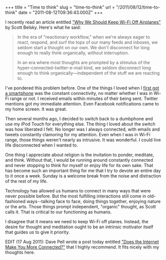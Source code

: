 +++
title = "Time to think"
slug = "time-to-think"
url = "/2011/08/12/time-to-think"
date = "2011-08-12T09:36:43.000Z"
+++

I recently read an article entitled <a href="http://www.openforum.com/articles/why-we-should-keep-wi-fi-off-airplanes" target="_blank">"Why We Should Keep Wi-Fi Off Airplanes"</a> by Scott Belsky. Here's what he said:
<blockquote>In the era of "reactionary workflow," when we're always eager to react, respond, and surf the tops of our many feeds and inboxes, we seldom start a thought on our own. We don't disconnect for long enough to really think organically, without interruption.

In an era where most thoughts are prompted by a stimulus of the hyper-connected-twitter-e-mail kind, we seldom disconnect long enough to think organically—independent of the stuff we are reacting to.</blockquote>
I've pondered this problem before. One of the things I loved when I <a href="/2010/02/13/palm-pre-plus-vs-iphone-os/" target="_blank">first got a smartphone</a> was the constant connectivity, no matter whether I was in Wi-Fi range or not. I received emails within minutes of their being sent. Twitter mentions got my immediate attention. Even Facebook notifications came to my home screen. It was great.

Then several months ago, I decided to switch back to a dumbphone and use my iPod Touch for everything else. The thing I loved about the switch was how liberated I felt. No longer was I always connected, with emails and tweets constantly clamoring for my attention. Even when I was in Wi-Fi range, those things weren't nearly as intrusive. It was wonderful. I could live life disconnected when I wanted to.

One thing I appreciate about religion is the invitation to ponder, meditate, and think. Without that, I would be running around constantly connected and never stopping to think for myself or enjoy life for its own sake. That has become such an important thing for me that I try to devote an entire day to it once a week. Sunday is a welcome break from the noise and distraction of the rest of my life.

Technology has allowed us humans to connect in many ways that were never possible before. But the most fulfilling interactions still come in old-fashioned ways--talking face to face, doing things together, enjoying nature or the arts. Those things prompt independent, "organic" thought, as Scott calls it. That is critical to our functioning as humans.

I disagree that it means we need to keep Wi-Fi off planes. Instead, the desire for thought and meditation ought to be an intrinsic motivator itself that guides us to give it priority.

EDIT (17 Aug 2011): Dave Pell wrote a post today entitled <a href="http://tweetagewasteland.com/2011/08/does-the-internet-make-you-more-connected/">"Does the Internet Make You More Connected?"</a> that I highly recommend. It fits nicely with my thoughts here.